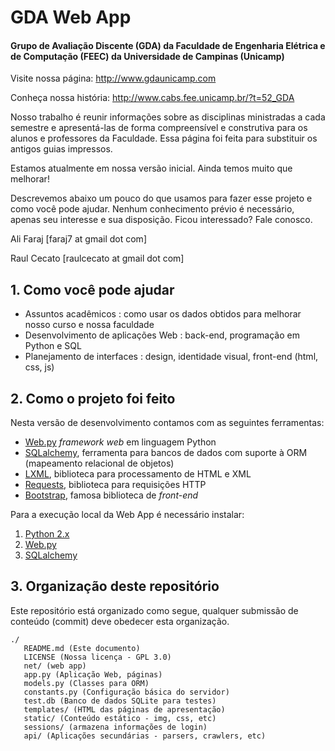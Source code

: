 # GDA Web App
#### Grupo de Avaliação Discente (GDA) da Faculdade de Engenharia Elétrica e de Computação (FEEC) da Universidade de Campinas (Unicamp)

Visite nossa página: http://www.gdaunicamp.com

Conheça nossa história: http://www.cabs.fee.unicamp.br/?t=52_GDA

Nosso trabalho é reunir informações sobre as disciplinas ministradas a cada semestre e apresentá-las de forma compreensível e construtiva para os alunos e professores da Faculdade. Essa página foi feita para substituir os antigos guias impressos.

Estamos atualmente em nossa versão inicial. Ainda temos muito que melhorar! 

Descrevemos abaixo um pouco do que usamos para fazer esse projeto e como você pode ajudar. Nenhum conhecimento prévio é necessário, apenas seu interesse e sua disposição. Ficou interessado? Fale conosco.

Ali Faraj [faraj7 at gmail dot com]

Raul Cecato [raulcecato at gmail dot com]
 
## 1. Como você pode ajudar

* Assuntos acadêmicos : como usar os dados obtidos para melhorar nosso curso e nossa faculdade
* Desenvolvimento de aplicações Web : back-end, programação em Python e SQL
* Planejamento de interfaces : design, identidade visual, front-end (html, css, js)


## 2. Como o projeto foi feito
Nesta versão de desenvolvimento contamos com as seguintes ferramentas:

* [Web.py](https://github.com/webpy/webpy) *framework web* em linguagem Python
* [SQLalchemy](http://www.sqlalchemy.org/), ferramenta para bancos de dados com suporte à ORM (mapeamento relacional de objetos)
* [LXML](http://lxml.de/), biblioteca para processamento de HTML e XML
* [Requests](http://docs.python-requests.org/en/latest), biblioteca para requisições HTTP 
* [Bootstrap](http://getbootstrap.com), famosa biblioteca de *front-end*


Para a execução local da Web App é necessário instalar:

 1. [Python 2.x](https://www.python.org)
 2. [Web.py](https://github.com/webpy/webpy)
 3. [SQLalchemy](http://www.sqlalchemy.org/)
 

## 3. Organização deste repositório
Este repositório está organizado como segue, qualquer submissão de conteúdo (commit) deve obedecer esta organização.

```
./
   README.md (Este documento)
   LICENSE (Nossa licença - GPL 3.0)
   net/ (web app)
   app.py (Aplicação Web, páginas)
   models.py (Classes para ORM)
   constants.py (Configuração básica do servidor)
   test.db (Banco de dados SQLite para testes)
   templates/ (HTML das páginas de apresentação)
   static/ (Conteúdo estático - img, css, etc)
   sessions/ (armazena informações de login)
   api/ (Aplicações secundárias - parsers, crawlers, etc)

```
